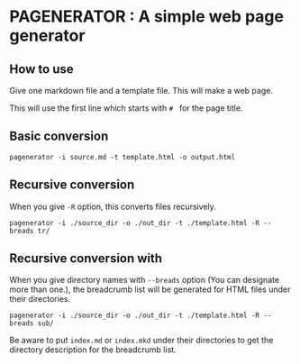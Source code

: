 
# PAGENERATOR : A simple web page generator

## How to use

Give one markdown file and a template file.
This will make a web page.

This will use the first line which starts with ``# `` for the page title.


## Basic conversion

```
pagenerator -i source.md -t template.html -o output.html
```


## Recursive conversion

When you give ``-R`` option, this converts files recursively.

```
pagenerator -i ./source_dir -o ./out_dir -t ./template.html -R --breads tr/
```


## Recursive conversion with 

When you give directory names with ``--breads`` option (You can designate more than one.),
the breadcrumb list will be generated for HTML files under their directories.


```
pagenerator -i ./source_dir -o ./out_dir -t ./template.html -R --breads sub/
```

Be aware to put ``index.md`` or ``index.mkd`` under their directories to get the directory description for the breadcrumb list.

